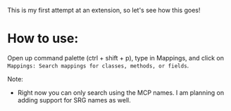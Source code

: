 This is my first attempt at an extension, so let's see how this goes!

# How to use:

Open up command palette (ctrl + shift + p), type in Mappings, and click on
`Mappings: Search mappings for classes, methods, or fields`.

Note:

- Right now you can only search using the MCP names. I am planning on adding
  support for SRG names as well.
